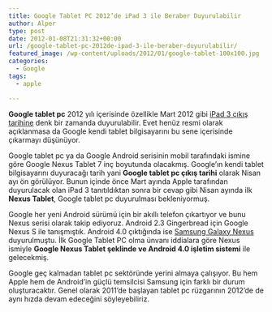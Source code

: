 ```yaml
---
title: Google Tablet PC 2012’de iPad 3 ile Beraber Duyurulabilir
author: Alper
type: post
date: 2012-01-08T21:31:32+00:00
url: /google-tablet-pc-2012de-ipad-3-ile-beraber-duyurulabilir/
featured_image: /wp-content/uploads/2012/01/google-tablet-100x100.jpg
categories:
  - Google
tags:
  - apple

---
```

**Google tablet pc** 2012 yılı içerisinde özellikle Mart 2012 gibi [iPad 3 çıkış tarihine][1] denk bir zamanda duyurulabilir. Evet henüz resmi olarak açıklanmasa da Google kendi tablet bilgisayarını bu sene içerisinde çıkarmayı düşünüyor.

Google tablet pc ya da Google Android serisinin mobil tarafındaki ismine göre Google Nexus Tablet 7 inç boyutunda olacakmış. Google&#8217;ın kendi tablet bilgisayarını duyuracağı tarih yani **Google tablet pc çıkış tarihi** olarak Nisan ayı ön görülüyor. Bunun içinde önce Mart ayında Apple tarafından duyurulacak olan iPad 3 tanıtıldıktan sonra bir cevap gibi Nisan ayında ilk **Nexus Tablet**, Google tablet pc duyurulması bekleniyormuş.

Google her yeni Android sürümü için bir akıllı telefon çıkartıyor ve bunu Nexus serisi olarak takip ediyoruz. Android 2.3 Gingerbread için Google Nexus S ile tanışmıştık. Android 4.0 çıktığında ise [Samsung Galaxy Nexus][2] duyurulmuştu. İlk Google Tablet PC olma ünvanı iddialara göre Nexus ismiyle **Google Nexus Tablet şeklinde ve Android 4.0 işletim sistemi** ile gelecekmiş.

Google geç kalmadan tablet pc sektöründe yerini almaya çalışıyor. Bu hem Apple hem de Android&#8217;in güçlü temsilcisi Samsung için farklı bir durum oluşturacaktır. Genel olarak 2011&#8217;de başlayan tablet pc rüzgarının 2012&#8217;de de aynı hızda devam edeceğini söyleyebiliriz.

 [1]: https://www.murekkep.org/ipad-3-cikis-tarihi-yaklasiyor-mu-7303 "iPad 3 çıkış tarihi"
 [2]: https://www.murekkep.org/samsung-galaxy-nexus-ozellikleri-ve-android-4-0-ics-6909 "Samsung Galaxy Nexus"